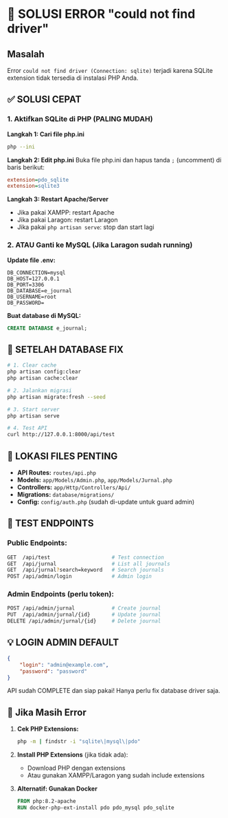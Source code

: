 # 🚨 SOLUSI ERROR "could not find driver"

## Masalah
Error `could not find driver (Connection: sqlite)` terjadi karena SQLite extension tidak tersedia di instalasi PHP Anda.

## ✅ SOLUSI CEPAT

### 1. Aktifkan SQLite di PHP (PALING MUDAH)

**Langkah 1: Cari file php.ini**
```bash
php --ini
```

**Langkah 2: Edit php.ini**
Buka file php.ini dan hapus tanda `;` (uncomment) di baris berikut:
```ini
extension=pdo_sqlite
extension=sqlite3
```

**Langkah 3: Restart Apache/Server**
- Jika pakai XAMPP: restart Apache
- Jika pakai Laragon: restart Laragon
- Jika pakai `php artisan serve`: stop dan start lagi

### 2. ATAU Ganti ke MySQL (Jika Laragon sudah running)

**Update file .env:**
```env
DB_CONNECTION=mysql
DB_HOST=127.0.0.1
DB_PORT=3306
DB_DATABASE=e_journal
DB_USERNAME=root
DB_PASSWORD=
```

**Buat database di MySQL:**
```sql
CREATE DATABASE e_journal;
```

## 🚀 SETELAH DATABASE FIX

```bash
# 1. Clear cache
php artisan config:clear
php artisan cache:clear

# 2. Jalankan migrasi
php artisan migrate:fresh --seed

# 3. Start server
php artisan serve

# 4. Test API
curl http://127.0.0.1:8000/api/test
```

## 📍 LOKASI FILES PENTING

- **API Routes:** `routes/api.php`
- **Models:** `app/Models/Admin.php`, `app/Models/Jurnal.php`
- **Controllers:** `app/Http/Controllers/Api/`
- **Migrations:** `database/migrations/`
- **Config:** `config/auth.php` (sudah di-update untuk guard admin)

## 🧪 TEST ENDPOINTS

### Public Endpoints:
```bash
GET  /api/test                    # Test connection
GET  /api/jurnal                  # List all journals
GET  /api/jurnal?search=keyword   # Search journals
POST /api/admin/login             # Admin login
```

### Admin Endpoints (perlu token):
```bash
POST /api/admin/jurnal            # Create journal
PUT  /api/admin/jurnal/{id}       # Update journal
DELETE /api/admin/jurnal/{id}     # Delete journal
```

## 💡 LOGIN ADMIN DEFAULT

```json
{
    "login": "admin@example.com",
    "password": "password"
}
```

API sudah COMPLETE dan siap pakai! Hanya perlu fix database driver saja.

## 🔧 Jika Masih Error

1. **Cek PHP Extensions:**
   ```bash
   php -m | findstr -i "sqlite\|mysql\|pdo"
   ```

2. **Install PHP Extensions** (jika tidak ada):
   - Download PHP dengan extensions
   - Atau gunakan XAMPP/Laragon yang sudah include extensions

3. **Alternatif: Gunakan Docker**
   ```dockerfile
   FROM php:8.2-apache
   RUN docker-php-ext-install pdo pdo_mysql pdo_sqlite
   ```
